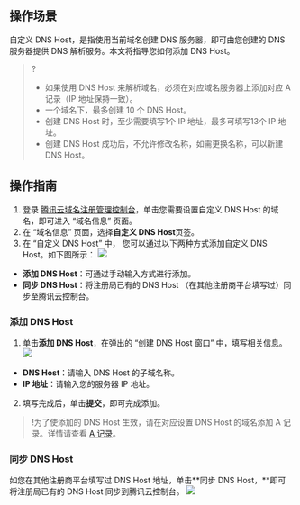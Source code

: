 
## 操作场景
自定义 DNS Host，是指使用当前域名创建 DNS 服务器，即可由您创建的 DNS 服务器提供 DNS 解析服务。本文将指导您如何添加 DNS Host。

>?
>- 如果使用 DNS Host 来解析域名，必须在对应域名服务器上添加对应 A 记录（IP 地址保持一致）。
>- 一个域名下，最多创建 10 个 DNS Host。
>- 创建 DNS Host 时，至少需要填写1个 IP 地址，最多可填写13个 IP 地址。
>- 创建 DNS Host 成功后，不允许修改名称，如需更换名称，可以新建 DNS Host。


## 操作指南
1. 登录 [腾讯云域名注册管理控制台](https://console.cloud.tencent.com/domain)，单击您需要设置自定义 DNS Host 的域名，即可进入 “域名信息” 页面。
2. 在 “域名信息” 页面，选择**自定义 DNS Host**页签。
3. 在 “自定义 DNS Host” 中， 您可以通过以下两种方式添加自定义 DNS Host。如下图所示：
![](https://main.qcloudimg.com/raw/c6ac5a3090919bd81c9d0dfef4719cf9.png)
 - **添加 DNS Host**：可通过手动输入方式进行添加。
 - **同步 DNS Host**：将注册局已有的 DNS Host （在其他注册商平台填写过）同步至腾讯云控制台。

### 添加 DNS Host
1. 单击**添加 DNS Host**，在弹出的 “创建 DNS Host 窗口” 中，填写相关信息。
![](https://main.qcloudimg.com/raw/7e73f40ef884485831b46a0a7cfdaaa2.png)
 - **DNS Host**：请输入 DNS Host 的子域名称。
 - **IP 地址**：请输入您的服务器 IP 地址。
2. 填写完成后，单击**提交**，即可完成添加。
>!为了使添加的 DNS Host 生效，请在对应设置 DNS Host 的域名添加 A 记录。详情请查看 [A 记录](https://cloud.tencent.com/document/product/302/3449)。

### 同步 DNS Host
如您在其他注册商平台填写过 DNS Host 地址，单击**同步 DNS Host，**即可将注册局已有的 DNS Host 同步到腾讯云控制台。
![](https://main.qcloudimg.com/raw/a0fea451386a96eaf5916cc445b935c7.png)
